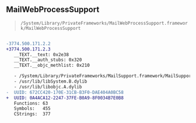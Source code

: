 ## MailWebProcessSupport

> `/System/Library/PrivateFrameworks/MailWebProcessSupport.framework/MailWebProcessSupport`

```diff

-3774.500.171.2.2
+3774.500.171.2.3
   __TEXT.__text: 0x2e38
   __TEXT.__auth_stubs: 0x320
   __TEXT.__objc_methlist: 0x210

   - /System/Library/PrivateFrameworks/MailSupport.framework/MailSupport
   - /usr/lib/libSystem.B.dylib
   - /usr/lib/libobjc.A.dylib
-  UUID: 672CC420-170E-31CB-B3F0-DAE404A0BC58
+  UUID: 0A4ACA12-2247-37FE-B0A9-8F0034B7E0B8
   Functions: 63
   Symbols:   455
   CStrings:  377

```
